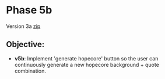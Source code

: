 # Phase 5b
Version 3a [zip](https://mattwydra.github.io/newtab-background/v5/v5b/ext5b.zip)

## **Objective:**
- **v5b**: Implement 'generate hopecore' button so the user can continuously generate a new hopecore background + quote combination.